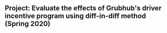 ## Project: Evaluate the effects of Grubhub's driver incentive program using diff-in-diff method (Spring 2020)
